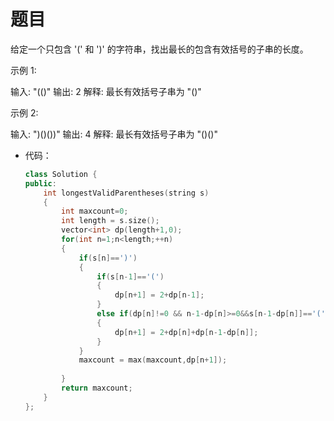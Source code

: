 # 题目
给定一个只包含 '(' 和 ')' 的字符串，找出最长的包含有效括号的子串的长度。

示例 1:

输入: "(()"
输出: 2
解释: 最长有效括号子串为 "()"

示例 2:

输入: ")()())"
输出: 4
解释: 最长有效括号子串为 "()()"

* 代码：
    ```C++
    class Solution {
    public:
        int longestValidParentheses(string s)
        {
            int maxcount=0;
            int length = s.size();
            vector<int> dp(length+1,0);
            for(int n=1;n<length;++n)
            {
                if(s[n]==')')
                {
                    if(s[n-1]=='(')
                    {
                        dp[n+1] = 2+dp[n-1];
                    }
                    else if(dp[n]!=0 && n-1-dp[n]>=0&&s[n-1-dp[n]]=='(')
                    {
                        dp[n+1] = 2+dp[n]+dp[n-1-dp[n]];
                    }
                }
                maxcount = max(maxcount,dp[n+1]);
                
            }
            return maxcount;
        }
    };
    ```